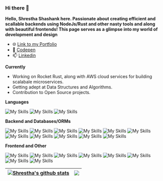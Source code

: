 ### Hi there 👋

<!--
**Shresth72/shresth72** is a ✨ _special_ ✨ repository because its `README.md` (this file) appears on your GitHub profile.

Here are some ideas to get you started:

- 🔭 I’m currently working on ...
- 🌱 I’m currently learning ...
- 👯 I’m looking to collaborate on ...
- 🤔 I’m looking for help with ...
- 💬 Ask me about ...
- 📫 How to reach me: ...
- 😄 Pronouns: ...
- ⚡ Fun fact: ...
-->

**Hello, Shrestha Shashank here.
Passionate about creating efficient and scallable backends using NodeJs/Rust and other nasty tools and along with beautiful frontends!
This page serves as a glimpse into my world of development and design**

- 🌐 [Link to my Portfolio](https://shrestha-shashank-144.vercel.app) 
- 🔭 [Codepen](https://codepen.io/shresth72)
- 📫 [Linkedin](https://www.linkedin.com/in/shrestha-shashank-38002b22b) 

**Currently**
* Working on Rocket Rust, along with AWS cloud services for building scalabale microservices.
* Getting adept at Data Structures and Algorithms.
* Contribution to Open Source projects.

**Languages**

![My Skills](https://img.shields.io/badge/-C++-00599C?logo=Cpp&C=white&style=for-the-badge)
![My Skills](https://img.shields.io/badge/-Typescript-3178C6?logo=Typescript&logoColor=white&style=for-the-badge)
![My Skills](https://img.shields.io/badge/-Rust-B32629?logo=Rust&logoColor=white&style=for-the-badge)

**Backend and Databases/ORMs**

![My Skills](https://img.shields.io/badge/-nodejs-339933?logo=nodedotjs&logoColor=white&style=for-the-badge)
![My Skills](https://img.shields.io/badge/-rocket-d33847?logo=Rust&logoColor=white&style=for-the-badge)
![My Skills](https://img.shields.io/badge/-NextJs-000000?logo=nextdotjs&logoColor=white&style=for-the-badge)
![My Skills](https://img.shields.io/badge/-docker-0078ba?logo=docker&logoColor=white&style=for-the-badge)
![My Skills](https://img.shields.io/badge/-nginx-009639?logo=nginx&logoColor=white&style=for-the-badge)
![My Skills](https://img.shields.io/badge/-redis-DC382D?logo=redis&logoColor=white&style=for-the-badge)
![My Skills](https://img.shields.io/badge/-apachekafka-231F20?logo=apachekafka&logoColor=white&style=for-the-badge)
![My Skills](https://img.shields.io/badge/-mongoose-F04D35?logo=mongoose&logoColor=white&style=for-the-badge)
![My Skills](https://img.shields.io/badge/-prisma-2D3748?logo=prisma&logoColor=white&style=for-the-badge)
![My Skills](https://img.shields.io/badge/-drizzle-C5F74F?logo=drizzle&logoColor=white&style=for-the-badge)
![My Skills](https://img.shields.io/badge/-amazondynamodb-4053D6?logo=amazondynamodb&logoColor=white&style=for-the-badge)

**Frontend and Other**

![My Skills](https://img.shields.io/badge/-ReactJs-0088CC?logo=react&logoColor=white&style=for-the-badge)
![My Skills](https://img.shields.io/badge/-reactQuery-FF4154?logo=reactQuery&logoColor=white&style=for-the-badge)
![My Skills](https://img.shields.io/badge/-🐻_Zustand-582f3f?&logoColor=white&style=for-the-badge)
![My Skills](https://img.shields.io/badge/-tailwind-06B6D4?logo=tailwindcss&logoColor=white&style=for-the-badge)
![My Skills](https://img.shields.io/badge/-Gsap-88CE02?logo=GreenSock&logoColor=black&style=for-the-badge)
![My Skills](https://img.shields.io/badge/-postman-FF6C37?logo=postman&logoColor=white&style=for-the-badge)
![My Skills](https://img.shields.io/badge/-photoshop-31A8FF?logo=adobephotoshop&logoColor=white&style=for-the-badge)
![My Skills](https://img.shields.io/badge/-illustrator-FF9A00?logo=adobeillustrator&logoColor=white&style=for-the-badge)


| <a href="https://github.com/shresth72/github-readme-stats"><img align="center" src="https://github-readme-stats-74t2.vercel.app/api?username=shresth72&show_icons=true&include_all_commits=true&theme=buefy&hide_border=true" alt="Shrestha's github stats" /></a> | <a href="https://github.com/shresth72/github-readme-stats"><img align="center" src="https://github-readme-stats-74t2.vercel.app/api/top-langs/?username=shresth72&layout=compact&theme=buefy&hide_border=true&hide=Jupyter+Notebook" /></a> |
| ------------- | ------------- |

